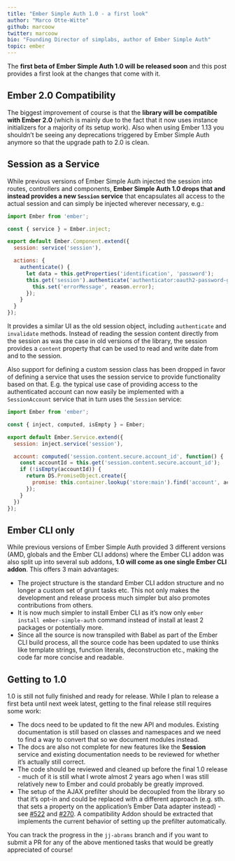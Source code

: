 ```yaml
---
title: "Ember Simple Auth 1.0 - a first look"
author: "Marco Otte-Witte"
github: marcoow
twitter: marcoow
bio: "Founding Director of simplabs, author of Ember Simple Auth"
topic: ember
---
```


The **first beta of Ember Simple Auth 1.0 will be released soon** and this post provides a first look at the changes that come with it.

<!--break-->

## Ember 2.0 Compatibility

The biggest improvement of course is that the **library will be compatible with Ember 2.0** (which is mainly due to the fact that it now uses instance initializers for a majority of its setup work). Also when using Ember 1.13 you shouldn’t be seeing any deprecations triggered by Ember Simple Auth anymore so that the upgrade path to 2.0 is clean.

## Session as a Service

While previous versions of Ember Simple Auth injected the session into routes, controllers and components, **Ember Simple Auth 1.0 drops that and instead provides a new `Session` service** that encapsulates all access to the actual session and can simply be injected wherever necessary, e.g.:

```js
import Ember from 'ember';

const { service } = Ember.inject;

export default Ember.Component.extend({
  session: service('session'),

  actions: {
    authenticate() {
      let data = this.getProperties('identification', 'password');
      this.get('session').authenticate('authenticator:oauth2-password-grant', data).catch((reason) => {
        this.set('errorMessage', reason.error);
      });
    }
  }
});
```

It provides a similar UI as the old session object, including `authenticate` and `invalidate` methods. Instead of reading the session content directly from the session as was the case in old versions of the library, the session provides a `content` property that can be used to read and write date from and to the session.

Also support for defining a custom session class has been dropped in favor of defining a service that uses the session service to provide functionality based on that. E.g. the typical use case of providing access to the authenticated account can now easily be implemented with a `SessionAccount` service that in turn uses the `Session` service:

```js
import Ember from 'ember';

const { inject, computed, isEmpty } = Ember;

export default Ember.Service.extend({
  session: inject.service('session'),

  account: computed('session.content.secure.account_id', function() {
    const accountId = this.get('session.content.secure.account_id');
    if (!isEmpty(accountId)) {
      return DS.PromiseObject.create({
        promise: this.container.lookup('store:main').find('account', accountId)
      });
    }
  })
});
```

## Ember CLI only

While previous versions of Ember Simple Auth provided 3 different versions (AMD, globals and the Ember CLI addons) where the Ember CLI addon was also split up into several sub addons, **1.0 will come as one single Ember CLI addon**. This offers 3 main advantages:

*   The project structure is the standard Ember CLI addon structure and no longer a custom set of grunt tasks etc. This not only makes the development and release process much simpler but also promotes contributions from others.
*   It is now much simpler to install Ember CLI as it’s now only `ember install ember-simple-auth` command instead of install at least 2 packages or potentially more.
*   Since all the source is now transpiled with Babel as part of the Ember CLI build process, all the source code has been updated to use thinks like template strings, function literals, deconstruction etc., making the code far more concise and readable.

## Getting to 1.0

1.0 is still not fully finished and ready for release. While I plan to release a first beta until next week latest, getting to the final release still requires some work:

*   The docs need to be updated to fit the new API and modules. Existing documentation is still based on classes and namespaces and we need to find a way to convert that so we document modules instead.
*   The docs are also not complete for new features like the **Session** service and existing documentation needs to be reviewed for whether it’s actually still correct.
*   The code should be reviewed and cleaned up before the final 1.0 release - much of it is still what I wrote almost 2 years ago when I was still relatively new to Ember and could probably be greatly improved.
*   The setup of the AJAX prefilter should be decoupled from the library so that it’s opt-in and could be replaced with a different approach (e.g. sth. that sets a property on the application’s Ember Data adapter instead) - see [#522](https://github.com/simplabs/ember-simple-auth/pull/522) and [#270](https://github.com/simplabs/ember-simple-auth/issues/270). A compatibility Addon should be extracted that implements the current behavior of setting up the prefilter automatically.

You can track the progress in the `jj-abrams` branch and if you want to submit a PR for any of the above mentioned tasks that would be greatly appreciated of course!
